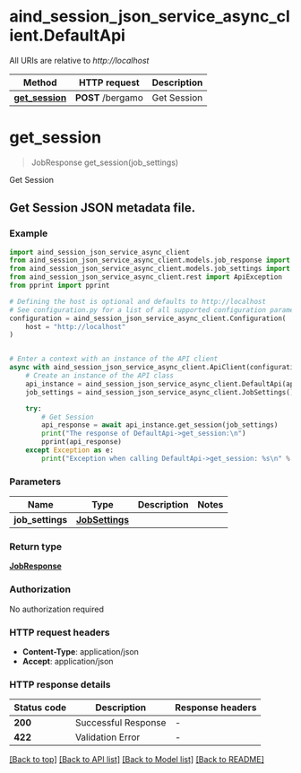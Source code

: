 # aind_session_json_service_async_client.DefaultApi

All URIs are relative to *http://localhost*

Method | HTTP request | Description
------------- | ------------- | -------------
[**get_session**](DefaultApi.md#get_session) | **POST** /bergamo | Get Session


# **get_session**
> JobResponse get_session(job_settings)

Get Session

## Get Session JSON metadata file.

### Example


```python
import aind_session_json_service_async_client
from aind_session_json_service_async_client.models.job_response import JobResponse
from aind_session_json_service_async_client.models.job_settings import JobSettings
from aind_session_json_service_async_client.rest import ApiException
from pprint import pprint

# Defining the host is optional and defaults to http://localhost
# See configuration.py for a list of all supported configuration parameters.
configuration = aind_session_json_service_async_client.Configuration(
    host = "http://localhost"
)


# Enter a context with an instance of the API client
async with aind_session_json_service_async_client.ApiClient(configuration) as api_client:
    # Create an instance of the API class
    api_instance = aind_session_json_service_async_client.DefaultApi(api_client)
    job_settings = aind_session_json_service_async_client.JobSettings() # JobSettings | 

    try:
        # Get Session
        api_response = await api_instance.get_session(job_settings)
        print("The response of DefaultApi->get_session:\n")
        pprint(api_response)
    except Exception as e:
        print("Exception when calling DefaultApi->get_session: %s\n" % e)
```



### Parameters


Name | Type | Description  | Notes
------------- | ------------- | ------------- | -------------
 **job_settings** | [**JobSettings**](JobSettings.md)|  | 

### Return type

[**JobResponse**](JobResponse.md)

### Authorization

No authorization required

### HTTP request headers

 - **Content-Type**: application/json
 - **Accept**: application/json

### HTTP response details

| Status code | Description | Response headers |
|-------------|-------------|------------------|
**200** | Successful Response |  -  |
**422** | Validation Error |  -  |

[[Back to top]](#) [[Back to API list]](../README.md#documentation-for-api-endpoints) [[Back to Model list]](../README.md#documentation-for-models) [[Back to README]](../README.md)

